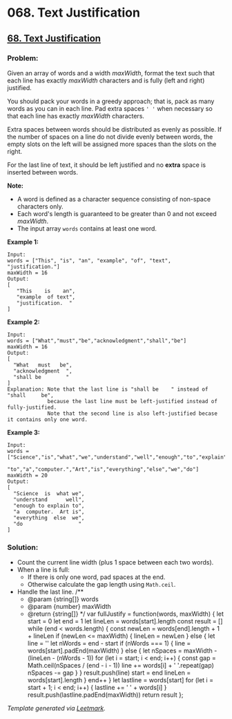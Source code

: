# 068. Text Justification

## [68. Text Justification](https://leetcode.com/problems/text-justification/description/)

### Problem:

Given an array of words and a width *maxWidth*, format the text such that each line has exactly _maxWidth_ characters and is fully (left and right) justified.

You should pack your words in a greedy approach; that is, pack as many words as you can in each line. Pad extra spaces `' '` when necessary so that each line has exactly _maxWidth_ characters.

Extra spaces between words should be distributed as evenly as possible. If the number of spaces on a line do not divide evenly between words, the empty slots on the left will be assigned more spaces than the slots on the right.

For the last line of text, it should be left justified and no **extra** space is inserted between words.

**Note:**

- A word is defined as a character sequence consisting of non-space characters only.
- Each word's length is guaranteed to be greater than 0 and not exceed _maxWidth_.
- The input array `words` contains at least one word.

**Example 1:**

```
Input:
words = ["This", "is", "an", "example", "of", "text", "justification."]
maxWidth = 16
Output:
[
   "This    is    an",
   "example  of text",
   "justification.  "
]
```

**Example 2:**

```
Input:
words = ["What","must","be","acknowledgment","shall","be"]
maxWidth = 16
Output:
[
  "What   must   be",
  "acknowledgment  ",
  "shall be        "
]
Explanation: Note that the last line is "shall be    " instead of "shall     be",
             because the last line must be left-justified instead of fully-justified.
             Note that the second line is also left-justified becase it contains only one word.
```

**Example 3:**

```
Input:
words = ["Science","is","what","we","understand","well","enough","to","explain",
         "to","a","computer.","Art","is","everything","else","we","do"]
maxWidth = 20
Output:
[
  "Science  is  what we",
  "understand      well",
  "enough to explain to",
  "a  computer.  Art is",
  "everything  else  we",
  "do                  "
]
```

### Solution:

- Count the current line width (plus 1 space between each two words).
- When a line is full:
  - If there is only one word, pad spaces at the end.
  - Otherwise calculate the gap length using `Math.ceil`.
- Handle the last line.
  /\*\*
  - @param {string[]} words
  - @param {number} maxWidth
  - @return {string[]} \*/ var fullJustify = function(words, maxWidth) { let start = 0 let end = 1 let lineLen = words[start].length const result = []
  while (end < words.length) { const newLen = words[end].length + 1 + lineLen if (newLen <= maxWidth) { lineLen = newLen } else { let line = '' let nWords = end - start if (nWords === 1) { line = words[start].padEnd(maxWidth) } else { let nSpaces = maxWidth - (lineLen - (nWords - 1)) for (let i = start; i < end; i++) { const gap = Math.ceil(nSpaces / (end - i - 1)) line += words[i] + ' '.repeat(gap) nSpaces -= gap } } result.push(line) start = end lineLen = words[start].length } end++ }
  let lastline = words[start] for (let i = start + 1; i < end; i++) { lastline += ' ' + words[i] } result.push(lastline.padEnd(maxWidth))
  return result };

_Template generated via [Leetmark](https://github.com/crimx/crx-leetmark)._
